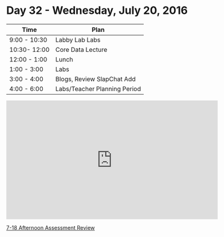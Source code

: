 # Day 32  - Wednesday, July 20, 2016 


Time       | Plan     |
----------------|-------
9:00 - 10:30  | Labby Lab Labs
10:30- 12:00  | Core Data Lecture
12:00 - 1:00    | Lunch
1:00 - 3:00    | Labs
3:00 - 4:00  | Blogs, Review SlapChat Add
4:00 - 6:00    | Labs/Teacher Planning Period

<iframe width="560" height="315" src="https://www.youtube.com/embed/l_9aTJQPBF0?rel=0&modestbranding=1" frameborder="0" allowfullscreen></iframe><p><a href="https://www.youtube.com/watch?v=l_9aTJQPBF0">7-18 Afternoon Assessment Review</a></p>


